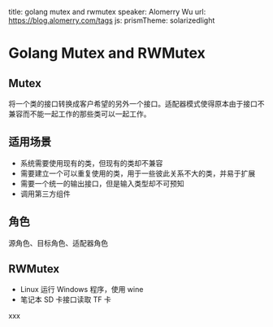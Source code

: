 title: golang mutex and rwmutex
speaker: Alomerry Wu
url: https://blog.alomerry.com/tags
js:
    <!-- - https://www.echartsjs.com/asset/theme/shine.js -->
prismTheme: solarizedlight
<!-- plugins:
    - echarts
    - mermaid
    - katex -->

<slide>

# Golang Mutex and RWMutex

<slide>

## Mutex

将一个类的接口转换成客户希望的另外一个接口。适配器模式使得原本由于接口不兼容而不能一起工作的那些类可以一起工作。

## 适用场景

- 系统需要使用现有的类，但现有的类却不兼容
- 需要建立一个可以重复使用的类，用于一些彼此关系不大的类，并易于扩展
- 需要一个统一的输出接口，但是输入类型却不可预知
- 调用第三方组件

## 角色

源角色、目标角色、适配器角色

<slide>

## RWMutex

- Linux 运行 Windows 程序，使用 wine
- 笔记本 SD 卡接口读取 TF 卡

<slide>

xxx